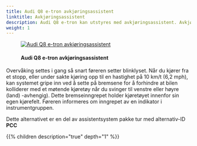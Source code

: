 ```yaml
---
title: Audi Q8 e-tron avkjøringsassistent
linktitle: Avkjøringsassistent
description: Audi Q8 e-tron kan utstyres med avkjøringsassistent. Avkjøringsassistenten overvåker kjørefeltet med møtende trafikk ved hjelp av radarsensorer, frontkamera og, i enkelte modeller, en laserskanner.
weight: 1
---
```


<!-- markdownlint-disable MD033 -->
<figure>
    <a href="https://media.electrichasgoneaudi.net/multimedia/models/e-tron/technology/drivingassistance/turnassist/turnassist.jpg">
        <img src="https://media.electrichasgoneaudi.net/multimedia/models/e-tron/technology/drivingassistance/turnassist/turnassists.jpg"
        alt="Audi Q8 e-tron avkjøringsassistent" title="Audi Q8 e-tron avkjøringsassistent">
    </a>
    <figcaption><h4>Audi Q8 e-tron avkjøringsassistent</h4></figcaption>
</figure>


Overvåking settes i gang så snart føreren setter blinklyset. Når du kjører fra et stopp, eller under sakte kjøring opp til en hastighet på 10 km/t (6,2 mph), kan systemet gripe inn ved å sette på bremsene for å forhindre at bilen kolliderer med et møtende kjøretøy når du svinger til venstre eller høyre (land) -avhengig). Dette bremseinngrepet holder kjøretøyet innenfor sin egen kjørefelt. Føreren informeres om inngrepet av en indikator i instrumentgruppen.

Dette alternativet er en del av assistentsystem pakke tur med alternativ-ID **PCC**

{{% children description="true" depth="1" %}}

